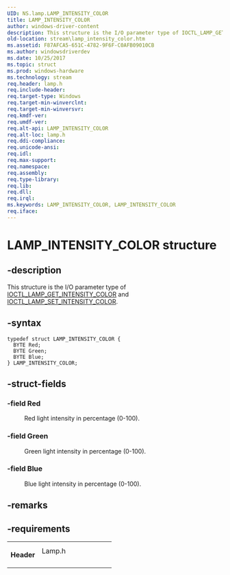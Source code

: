 ```yaml
---
UID: NS.lamp.LAMP_INTENSITY_COLOR
title: LAMP_INTENSITY_COLOR
author: windows-driver-content
description: This structure is the I/O parameter type of IOCTL_LAMP_GET_INTENSITY_COLOR and IOCTL_LAMP_SET_INTENSITY_COLOR.
old-location: stream\lamp_intensity_color.htm
ms.assetid: F87AFCA5-651C-4782-9F6F-C0AFB09010CB
ms.author: windowsdriverdev
ms.date: 10/25/2017
ms.topic: struct
ms.prod: windows-hardware
ms.technology: stream
req.header: lamp.h
req.include-header: 
req.target-type: Windows
req.target-min-winverclnt: 
req.target-min-winversvr: 
req.kmdf-ver: 
req.umdf-ver: 
req.alt-api: LAMP_INTENSITY_COLOR
req.alt-loc: lamp.h
req.ddi-compliance: 
req.unicode-ansi: 
req.idl: 
req.max-support: 
req.namespace: 
req.assembly: 
req.type-library: 
req.lib: 
req.dll: 
req.irql: 
ms.keywords: LAMP_INTENSITY_COLOR, LAMP_INTENSITY_COLOR
req.iface: 
---
```


# LAMP_INTENSITY_COLOR structure



## -description
<p>This structure is the I/O parameter type of <a href="https://msdn.microsoft.com/library/windows/hardware/dn925069">IOCTL_LAMP_GET_INTENSITY_COLOR</a> and <a href="https://msdn.microsoft.com/library/windows/hardware/dn925076">IOCTL_LAMP_SET_INTENSITY_COLOR</a>.</p>


## -syntax

````
typedef struct LAMP_INTENSITY_COLOR {
  BYTE Red;
  BYTE Green;
  BYTE Blue;
} LAMP_INTENSITY_COLOR;
````


## -struct-fields
<dl>

### -field <b>Red</b>

<dd>
<p>Red light intensity in percentage (0-100).</p>
</dd>

### -field <b>Green</b>

<dd>
<p>Green light intensity in percentage (0-100).</p>
</dd>

### -field <b>Blue</b>

<dd>
<p>Blue light intensity in percentage (0-100).</p>
</dd>
</dl>

## -remarks


## -requirements
<table>
<tr>
<th width="30%">
<p>Header</p>
</th>
<td width="70%">
<dl>
<dt>Lamp.h</dt>
</dl>
</td>
</tr>
</table>
